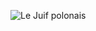 ![Le Juif polonais](https://upload.wikimedia.org/wikipedia/commons/thumb/9/9f/Monarcha_melanopsis_1_-_Brunkerville.jpg/350px-Monarcha_melanopsis_1_-_Brunkerville.jpg)